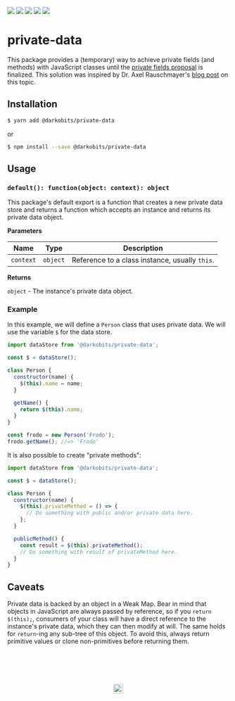 [![][travis-img]][travis-url] [![][npm-img]][npm-url] [![][codacy-img]][codacy-url] [![][xo-img]][xo-url] [![][cc-img]][cc-url]

# private-data

This package provides a (temporary) way to achieve private fields (and methods) with JavaScript classes until the [private fields proposal](https://github.com/tc39/proposal-private-fields) is finalized. This solution was inspired by Dr. Axel Rauschmayer's [blog post](http://2ality.com/2016/01/private-data-classes.html#keeping-private-data-in-weakmaps) on this topic.

## Installation

```bash
$ yarn add @darkobits/private-data
```

or

```bash
$ npm install --save @darkobits/private-data
```

## Usage

### `default(): function(object: context): object`

This package's default export is a function that creates a new private data store and returns a function which accepts an instance and returns its private data object.

**Parameters**

|Name|Type|Description|
|---|---|---|
|`context`|`object`|Reference to a class instance, usually `this`.|

**Returns**

`object` - The instance's private data object.

### Example

In this example, we will define a `Person` class that uses private data. We will use the variable `$` for the data store.

```js
import dataStore from '@darkobits/private-data';

const $ = dataStore();

class Person {
  constructor(name) {
    $(this).name = name;
  }

  getName() {
    return $(this).name;
  }
}

const frodo = new Person('Frodo');
frodo.getName(); //=> 'Frodo'
```

It is also possible to create "private methods":

```js
import dataStore from '@darkobits/private-data';

const $ = dataStore();

class Person {
  constructor(name) {
    $(this).privateMethod = () => {
      // Do something with public and/or private data here.
    };
  }

  publicMethod() {
    const result = $(this).privateMethod();
    // Do something with result of privateMethod here.
  }
}
```

## Caveats

Private data is backed by an object in a Weak Map. Bear in mind that objects in JavaScript are always passed by reference, so if you `return $(this);`, consumers of your class will have a direct reference to the instance's private data, which they can then modify at will. The same holds for `return`-ing any sub-tree of this object. To avoid this, always return primitive values or clone non-primitives before returning them.

## &nbsp;
<p align="center">
  <br>
  <img width="22" height="22" src="https://cloud.githubusercontent.com/assets/441546/25318539/db2f4cf2-2845-11e7-8e10-ef97d91cd538.png">
</p>

[travis-img]: https://img.shields.io/travis/darkobits/private-data.svg?style=flat-square
[travis-url]: https://travis-ci.org/darkobits/private-data

[npm-img]: https://img.shields.io/npm/v/@darkobits/private-data.svg?style=flat-square
[npm-url]: https://www.npmjs.com/package/@darkobits/private-data

[codacy-img]: https://img.shields.io/codacy/coverage/0023b07bb2454f2a8c336f92814f09a0.svg?style=flat-square
[codacy-url]: https://www.codacy.com/app/darkobits/private-data

[xo-img]: https://img.shields.io/badge/code_style-XO-e271a5.svg?style=flat-square
[xo-url]: https://github.com/sindresorhus/xo

[cc-img]: https://img.shields.io/badge/Conventional%20Commits-1.0.0-yellow.svg?style=flat-square
[cc-url]: https://conventionalcommits.org/

